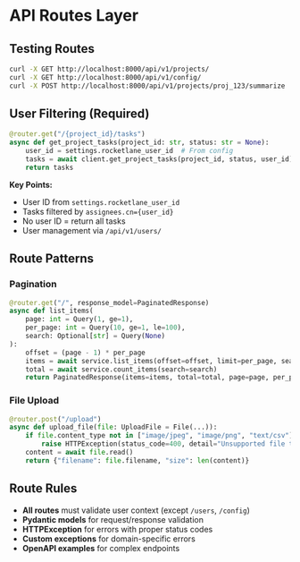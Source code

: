 # API Routes Layer

## Testing Routes
```bash
curl -X GET http://localhost:8000/api/v1/projects/
curl -X GET http://localhost:8000/api/v1/config/
curl -X POST http://localhost:8000/api/v1/projects/proj_123/summarize
```

## User Filtering (Required)
```python
@router.get("/{project_id}/tasks")
async def get_project_tasks(project_id: str, status: str = None):
    user_id = settings.rocketlane_user_id  # From config
    tasks = await client.get_project_tasks(project_id, status, user_id)
    return tasks
```

**Key Points:**
- User ID from `settings.rocketlane_user_id`
- Tasks filtered by `assignees.cn={user_id}`
- No user ID = return all tasks
- User management via `/api/v1/users/`

## Route Patterns

### Pagination
```python
@router.get("/", response_model=PaginatedResponse)
async def list_items(
    page: int = Query(1, ge=1),
    per_page: int = Query(10, ge=1, le=100),
    search: Optional[str] = Query(None)
):
    offset = (page - 1) * per_page
    items = await service.list_items(offset=offset, limit=per_page, search=search)
    total = await service.count_items(search=search)
    return PaginatedResponse(items=items, total=total, page=page, per_page=per_page)
```

### File Upload
```python
@router.post("/upload")
async def upload_file(file: UploadFile = File(...)):
    if file.content_type not in ["image/jpeg", "image/png", "text/csv"]:
        raise HTTPException(status_code=400, detail="Unsupported file type")
    content = await file.read()
    return {"filename": file.filename, "size": len(content)}
```

## Route Rules
- **All routes** must validate user context (except `/users`, `/config`)
- **Pydantic models** for request/response validation
- **HTTPException** for errors with proper status codes
- **Custom exceptions** for domain-specific errors
- **OpenAPI examples** for complex endpoints
